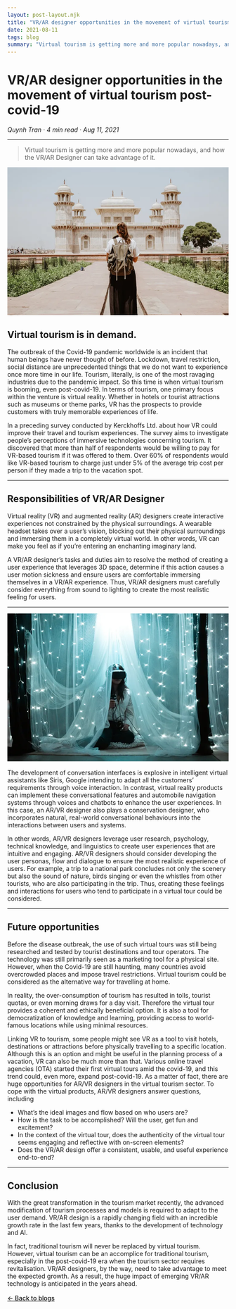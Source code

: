 ```yaml
---
layout: post-layout.njk
title: "VR/AR designer opportunities in the movement of virtual tourism post-covid-19"
date: 2021-08-11
tags: blog
summary: "Virtual tourism is getting more and more popular nowadays, and how the VR/AR Designer can take advantage of it."
---
```


# VR/AR designer opportunities in the movement of virtual tourism post-covid-19

*Quynh Tran · 4 min read · Aug 11, 2021*

<hr class="section-divider">


>Virtual tourism is getting more and more popular nowadays, and how the VR/AR Designer can take advantage of it.


![Photo by Ibrahim Rifath on Unsplash](/assets/blog-3,1.webp)

## Virtual tourism is in demand.

The outbreak of the Covid-19 pandemic worldwide is an incident that human beings have never thought of before. Lockdown, travel restriction, social distance are unprecedented things that we do not want to experience once more time in our life. Tourism, literally, is one of the most ravaging industries due to the pandemic impact. So this time is when virtual tourism is booming, even post-covid-19. In terms of tourism, one primary focus within the venture is virtual reality. Whether in hotels or tourist attractions such as museums or theme parks, VR has the prospects to provide customers with truly memorable experiences of life.

In a preceding survey conducted by Kerckhoffs Ltd. about how VR could improve their travel and tourism experiences. The survey aims to investigate people’s perceptions of immersive technologies concerning tourism. It discovered that more than half of respondents would be willing to pay for VR-based tourism if it was offered to them. Over 60% of respondents would like VR-based tourism to charge just under 5% of the average trip cost per person if they made a trip to the vacation spot.

<hr class="section-divider">

## Responsibilities of VR/AR Designer

Virtual reality (VR) and augmented reality (AR) designers create interactive experiences not constrained by the physical surroundings. A wearable headset takes over a user’s vision, blocking out their physical surroundings and immersing them in a completely virtual world. In other words, VR can make you feel as if you’re entering an enchanting imaginary land.

A VR/AR designer’s tasks and duties aim to resolve the method of creating a user experience that leverages 3D space, determine if this action causes a user motion sickness and ensure users are comfortable immersing themselves in a VR/AR experience. Thus, VR/AR designers must carefully consider everything from sound to lighting to create the most realistic feeling for users.

<hr class="section-divider">

![Photo by Barbara Zandoval on Unsplash](/assets/blog-3,2.webp)

The development of conversation interfaces is explosive in intelligent virtual assistants like Siris, Google intending to adapt all the customers’ requirements through voice interaction. In contrast, virtual reality products can implement these conversational features and automobile navigation systems through voices and chatbots to enhance the user experiences. In this case, an AR/VR designer also plays a conservation designer, who incorporates natural, real-world conversational behaviours into the interactions between users and systems.

In other words, AR/VR designers leverage user research, psychology, technical knowledge, and linguistics to create user experiences that are intuitive and engaging. AR/VR designers should consider developing the user personas, flow and dialogue to ensure the most realistic experience of users. For example, a trip to a national park concludes not only the scenery but also the sound of nature, birds singing or even the whistles from other tourists, who are also participating in the trip. Thus, creating these feelings and interactions for users who tend to participate in a virtual tour could be considered.

<hr class="section-divider">


## Future opportunities

Before the disease outbreak, the use of such virtual tours was still being researched and tested by tourist destinations and tour operators. The technology was still primarily seen as a marketing tool for a physical site. However, when the Covid-19 are still haunting, many countries avoid overcrowded places and impose travel restrictions. Virtual tourism could be considered as the alternative way for travelling at home.

In reality, the over-consumption of tourism has resulted in tolls, tourist quotas, or even morning draws for a day visit. Therefore the virtual tour provides a coherent and ethically beneficial option. It is also a tool for democratization of knowledge and learning, providing access to world-famous locations while using minimal resources.

Linking VR to tourism, some people might see VR as a tool to visit hotels, destinations or attractions before physically travelling to a specific location. Although this is an option and might be useful in the planning process of a vacation, VR can also be much more than that. Various online travel agencies (OTA) started their first virtual tours amid the covid-19, and this trend could, even more, expand post-covid-19. As a matter of fact, there are huge opportunities for AR/VR designers in the virtual tourism sector. To cope with the virtual products, AR/VR designers answer questions, including

- What’s the ideal images and flow based on who users are?
- How is the task to be accomplished? Will the user, get fun and excitement?
- In the context of the virtual tour, does the authenticity of the virtual tour seems engaging and reflective with on-screen elements?
- Does the VR/AR design offer a consistent, usable, and useful experience end-to-end?


<hr class="section-divider">


## Conclusion

With the great transformation in the tourism market recently, the advanced modification of tourism processes and models is required to adapt to the user demand. VR/AR design is a rapidly changing field with an incredible growth rate in the last few years, thanks to the development of technology and AI.

In fact, traditional tourism will never be replaced by virtual tourism. However, virtual tourism can be an accomplice for traditional tourism, especially in the post-covid-19 era when the tourism sector requires revitalisation. VR/AR designers, by the way, need to take advantage to meet the expected growth. As a result, the huge impact of emerging VR/AR technology is anticipated in the years ahead.

<a href="/#blogs" style="color: var(--accentColor); font-weight: 500; text-decoration: underline; display: block; margin-top: 1rem;">&larr; Back to blogs</a>